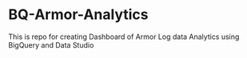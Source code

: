 # BQ-Armor-Analytics
This is repo for creating Dashboard of Armor Log data Analytics using BigQuery and Data Studio
